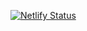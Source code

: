 [![Netlify Status](https://api.netlify.com/api/v1/badges/06df062e-61a0-4fb3-b500-8047d1d00299/deploy-status)](https://app.netlify.com/sites/innova-todoapp/deploys)

